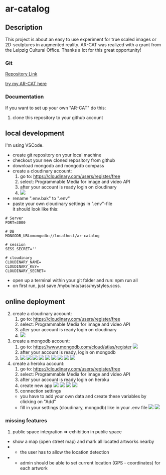 # ar-catalog

## Description

This project is about an easy to use experiment for true scaled images or 2D-sculptures in augmented reality.
AR-CAT was realized with a grant from the Leipzig Cultural Office. Thanks a lot for this great opportunity!
            
### Git

[Repository Link](https://github.com/evij-g/ar-catalog)

[try my AR-CAT here](https://arcat.evij.de)

### Documentation

If you want to set up your own "AR-CAT" do this:

1. clone this repository to your github account

## local development
I'm using VSCode. 

- create git repository on your local machine
- checkout your new cloned repository from github
- download mongodb and mongodb compass
- create a cloudinary account:
    1. go to: https://cloudinary.com/users/register/free
    2. select: Programmable Media for image and video API
    3. after your account is ready login on cloudinary
    4. ![](https://github.com/evij-g/ar-catalog/blob/ar_js-integration-barcode-version/public/images/cloudinary-01.png?raw=true)
- rename ".env.bak" to ".env"
- paste your own cloudinary settings in ".env"-file   
it should look like this:
```
# Server
PORT=3000

# DB
MONGODB_URL=mongodb://localhost/ar-catalog

# session
SESS_SECRET=''

# cloudinary
CLOUDINARY_NAME=
CLOUDINARY_KEY=
CLOUDINARY_SECRET=
```

- open up a terminal within your git folder and run: npm run all
- on first run, just save /mybulma/sass/mystyles.scss. 



## online deployment
2. create a cloudinary account:
    1. go to: https://cloudinary.com/users/register/free
    2. select: Programmable Media for image and video API
    3. after your account is ready login on cloudinary
    4. ![](https://github.com/evij-g/ar-catalog/blob/ar_js-integration-barcode-version/public/images/cloudinary-01.png?raw=true)
3. create a mongodb account:
    1. go to: https://www.mongodb.com/cloud/atlas/register
    ![](images/mongodb-signup.png)
    2. after your account is ready, login on mongodb
    3.  ![](public/images/mongodb-02-welcome.png)
        ![](public/images/mongodb-03-create-free-db.png)
        ![](public/images/mongodb-04-create-free-db.png)
        ![](public/images/mongodb-05-create-db-user.png)
        ![](public/images/mongodb-connect-db-00.png)
        ![](public/images/mongodb-connect-db-01.png)
        ![](public/images/mongodb-connect-db-02.png)
        ![](public/images/mongodb-connect-db-03.png)
        ![](public/images/mongodb-connect-db-04.png)
4. create a heroku account:
    1. go to: https://cloudinary.com/users/register/free
    2. select: Programmable Media for image and video API
    3. after your account is ready login on heroku
    4. create new app
    ![](public/images/heroku-create-new-app.png)
    ![](public/images/heroku-create-new-app-details.png)
    ![](public/images/heroku-create-new-app-connect.png)
    ![](public/images/heroku-create-new-app-deploy.png)
    5. connection settings  
    - you have to add your own data and create these variables by clicking on "Add"
    - fill in your settings (cloudinary, mongodb) like in your .env file
    ![](public/images/heroku-settings-add.png)
    ![](public/images/heroku-settings.png)

### missing features

1. public space integration => exhibition in public space
-  show a map (open street map) and mark all located artworks nearby
- - the user has to allow the location detection
- - admin should be able to set current location (GPS - coordinates) for each artwork